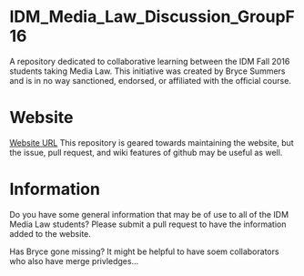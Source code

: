 # IDM_Media_Law_Discussion_GroupF16
A repository  dedicated to collaborative learning between the IDM Fall 2016 students taking Media Law. This initiative was created by Bryce Summers and is in no way sanctioned, endorsed, or affiliated with the official course.

# Website
[Website URL](https://bryce-summers.github.io/IDM_Media_Law_Discussion_GroupF16/)
This repository is geared towards maintaining the website, but the issue, pull request, and wiki features of github may be useful as well.

# Information
Do you have some general information that may be of use to all of the IDM Media Law students? Please submit a pull request
to have the information added to the website.

Has Bryce gone missing? It might be helpful to have soem collaborators who also have merge privledges...
